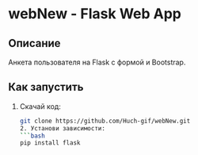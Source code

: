 # webNew - Flask Web App

## Описание
Анкета пользователя на Flask с формой и Bootstrap.

## Как запустить
1. Скачай код:
   ```bash
   git clone https://github.com/Huch-gif/webNew.git
   2. Установи зависимости:
   ```bash
   pip install flask
